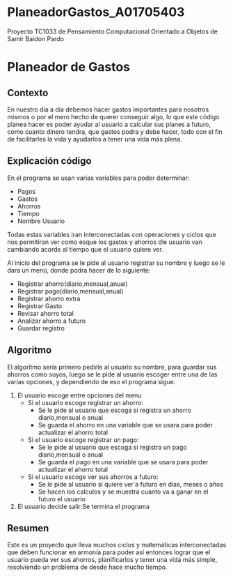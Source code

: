 # PlaneadorGastos_A01705403
Proyecto TC1033 de Pensamiento Computacional Orientado a Objetos de Samir Baidon Pardo
# Planeador de Gastos

## Contexto

En nuestro día a día debemos hacer gastos importantes para nosotros mismos o por el mero hecho de querer conseguir algo, lo que este código planea hacer es poder ayudar al usuario a calcular sus planes a futuro, como cuanto dinero tendra, que gastos podra y debe hacer, todo con el fin de facilitarles la vida y ayudarlos a tener una vida más plena.

## Explicación código

En el programa se usan varias variables para poder determinar:
- Pagos
- Gastos
- Ahorros
- Tiempo
- Nombre Usuario

Todas estas variables iran interconectadas con operaciones y ciclos que nos permitiran ver como esque los gastos y ahorros dle usuario van cambiando acorde al tiempo que el usuario quiere ver.

Al inicio del programa se le pide al usuario registrar su nombre y luego se le dara un menú, donde podra hacer de lo siguiente:
- Registrar ahorro(diario,mensual,anual)
- Registrar pago(diario,mensual,anual)
- Registrar ahorro extra
- Registrar Gasto
- Revisar ahorro total
- Analizar ahorro a futuro
- Guardar registro

## Algoritmo
El algoritmo sería primero pedirle al usuario su nombre, para guardar sus ahorros como suyos, luego se le pide al usuario escoger entre una de las varias opciones, y dependiendo de eso el programa sigue.

  1. El usuario escoge entre opciones del menu
     - Si el usuario escoge registrar un ahorro: 
       - Se le pide al usuario que escoga si registra un ahorro diario,mensual o anual
       - Se guarda el ahorro en una variable que se usara para poder actualizar el ahorro total
     - Si el usuario escoge registrar un pago:
       - Se le pide al usuario que escoga si registra un pago diario,mensual o anual
       - Se guarda el pago en una variable que se usara para poder actualizar el ahorro total
     - Si el usuario escoge ver sus ahorros a futuro:
       - Se le pide al usuario si quiere ver a futuro en días, meses o años
       - Se hacen los calculos y se muestra cuanto va a ganar en el futuro el usuario
  2. El usuario decide salir:Se termina el programa


## Resumen

Este es un proyecto que lleva muchos ciclos y matemáticas interconectadas que deben funcionar en armonía para poder así entonces lograr que el usuario pueda ver sus ahorros, planificarlos y tener una vida más simple, resolviendo un problema de desde hace mucho tiempo.
